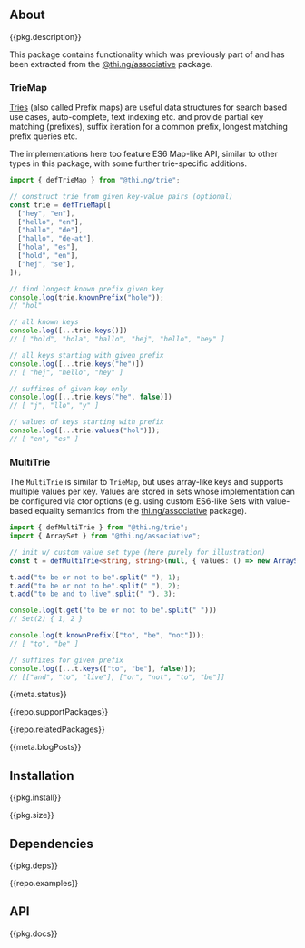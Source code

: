 <!-- include ../../assets/tpl/header.md -->

<!-- toc -->

## About

{{pkg.description}}

This package contains functionality which was previously part of and has been
extracted from the [@thi.ng/associative](https://thi.ng/associative) package.

### TrieMap

[Tries](https://en.wikipedia.org/wiki/Trie) (also called Prefix maps) are useful
data structures for search based use cases, auto-complete, text indexing etc.
and provide partial key matching (prefixes), suffix iteration for a common
prefix, longest matching prefix queries etc.

The implementations here too feature ES6 Map-like API, similar to other types in
this package, with some further trie-specific additions.

```ts tangle:export/readme-1.ts
import { defTrieMap } from "@thi.ng/trie";

// construct trie from given key-value pairs (optional)
const trie = defTrieMap([
  ["hey", "en"],
  ["hello", "en"],
  ["hallo", "de"],
  ["hallo", "de-at"],
  ["hola", "es"],
  ["hold", "en"],
  ["hej", "se"],
]);

// find longest known prefix given key
console.log(trie.knownPrefix("hole"));
// "hol"

// all known keys
console.log([...trie.keys()])
// [ "hold", "hola", "hallo", "hej", "hello", "hey" ]

// all keys starting with given prefix
console.log([...trie.keys("he")])
// [ "hej", "hello", "hey" ]

// suffixes of given key only
console.log([...trie.keys("he", false)])
// [ "j", "llo", "y" ]

// values of keys starting with prefix
console.log([...trie.values("hol")]);
// [ "en", "es" ]
```

### MultiTrie

The `MultiTrie` is similar to `TrieMap`, but uses array-like keys and supports
multiple values per key. Values are stored in sets whose implementation can be
configured via ctor options (e.g. using custom ES6-like Sets with value-based
equality semantics from the [thi.ng/associative](https://thi.ng/associative)
package).

```ts tangle:export/readme-2.ts
import { defMultiTrie } from "@thi.ng/trie";
import { ArraySet } from "@thi.ng/associative";

// init w/ custom value set type (here purely for illustration)
const t = defMultiTrie<string, string>(null, { values: () => new ArraySet() });

t.add("to be or not to be".split(" "), 1);
t.add("to be or not to be".split(" "), 2);
t.add("to be and to live".split(" "), 3);

console.log(t.get("to be or not to be".split(" ")))
// Set(2) { 1, 2 }

console.log(t.knownPrefix(["to", "be", "not"]));
// [ "to", "be" ]

// suffixes for given prefix
console.log([...t.keys(["to", "be"], false)]);
// [["and", "to", "live"], ["or", "not", "to", "be"]]
```

{{meta.status}}

{{repo.supportPackages}}

{{repo.relatedPackages}}

{{meta.blogPosts}}

## Installation

{{pkg.install}}

{{pkg.size}}

## Dependencies

{{pkg.deps}}

{{repo.examples}}

## API

{{pkg.docs}}

<!-- include ../../assets/tpl/footer.md -->
